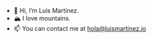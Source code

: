- 👋 Hi, I’m Luis Martínez.
- 🏔️ I love mountains.
- 📫 You can contact me at hola@luismartinez.io

<!---
luiseulate/luiseulate is a ✨ special ✨ repository because its `README.md` (this file) appears on your GitHub profile.
You can click the Preview link to take a look at your changes.
--->
